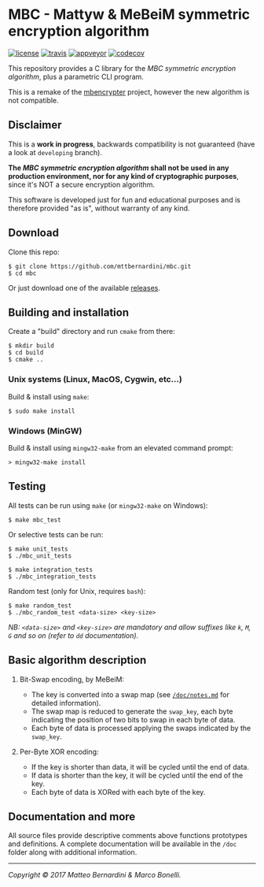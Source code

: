 # MBC - Mattyw & MeBeiM symmetric encryption algorithm #

[![license][license-img]][license-link]
[![travis][travis-img]][travis-link]
[![appveyor][appveyor-img]][appveyor-link]
[![codecov][codecov-img]][codecov-link]

This repository provides a C library for the *MBC symmetric encryption algorithm*, plus a parametric CLI program.

This is a remake of the [mbencrypter][1] project, however the new algorithm is not compatible.


## Disclaimer ##

This is a **work in progress**, backwards compatibility is not guaranteed (have a look at `developing` branch).

**The *MBC symmetric encryption algorithm* shall not be used in any production environment, nor for any kind of cryptographic purposes**, since it's NOT a secure encryption algorithm.

This software is developed just for fun and educational purposes and is therefore provided "as is", without warranty of any kind.


## Download ##

Clone this repo:

	$ git clone https://github.com/mttbernardini/mbc.git
	$ cd mbc

Or just download one of the available [releases][2].


## Building and installation ##

Create a "build" directory and run `cmake` from there:

	$ mkdir build
	$ cd build
	$ cmake ..

### Unix systems (Linux, MacOS, Cygwin, etc...) ###

Build & install using `make`:

	$ sudo make install

### Windows (MinGW) ###

Build & install using `mingw32-make` from an elevated command prompt:

	> mingw32-make install


## Testing ##

All tests can be run using `make` (or `mingw32-make` on Windows):

	$ make mbc_test

Or selective tests can be run:

	$ make unit_tests
	$ ./mbc_unit_tests

	$ make integration_tests
	$ ./mbc_integration_tests

Random test (only for Unix, requires `bash`):

	$ make random_test
	$ ./mbc_random_test <data-size> <key-size>

*NB: `<data-size>` and `<key-size>` are mandatory and allow suffixes like `k`, `M`, `G` and so on (refer to `dd` documentation).*


## Basic algorithm description ##

1. Bit-Swap encoding, by MeBeiM:
   - The key is converted into a swap map (see [`/doc/notes.md`][3] for detailed information).
   - The swap map is reduced to generate the `swap_key`, each byte indicating the position of two bits to swap in each byte of data.
   - Each byte of data is processed applying the swaps indicated by the `swap_key`.

2. Per-Byte XOR encoding:
   - If the key is shorter than data, it will be cycled until the end of data.
   - If data is shorter than the key, it will be cycled until the end of the key.
   - Each byte of data is XORed with each byte of the key.


## Documentation and more ##

All source files provide descriptive comments above functions prototypes and definitions. A complete documentation will be available in the `/doc` folder along with additional information.

---
*Copyright © 2017 Matteo Bernardini & Marco Bonelli.*

[1]: https://github.com/mttbernardini/mbencrypter
[2]: https://github.com/mttbernardini/mbc/releases
[3]: https://github.com/mttbernardini/mbc/blob/master/doc/notes.md#make_swap_key-rationale

[license-img]:   https://img.shields.io/github/license/mttbernardini/mbc.svg
[license-link]:  https://github.com/mttbernardini/mbc/blob/master/LICENSE
[travis-img]:    https://img.shields.io/travis/mttbernardini/mbc/master.svg
[travis-link]:   https://travis-ci.org/mttbernardini/mbc
[appveyor-img]:  https://img.shields.io/appveyor/ci/mttbernardini/mbc/master.svg
[appveyor-link]: https://ci.appveyor.com/project/mttbernardini/mbc/branch/master
[codecov-img]:   https://img.shields.io/codecov/c/github/mttbernardini/mbc/master.svg
[codecov-link]:  https://codecov.io/gh/mttbernardini/mbc/branch/master
